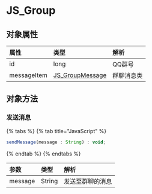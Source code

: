 # JS\_Group

## 对象属性

| 属性 | 类型 | 解析 |
| :--- | :--- | :--- |
| id | long | QQ群号 |
| messageItem | [JS\_GroupMessage](js_groupmessage.md) | 群聊消息类 |

## 对象方法 <a id="function"></a>

### 发送消息 <a id="send_message"></a>

{% tabs %}
{% tab title="JavaScript" %}
```javascript
sendMessage(message : String) : void;
```
{% endtab %}
{% endtabs %}

| 参数 | 类型 | 解析 |
| :--- | :--- | :--- |
| message | String | 发送至群聊的消息 |

